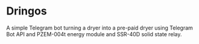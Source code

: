 # Dringos

A simple Telegram bot turning a dryer into a pre-paid dryer using Telegram Bot API and PZEM-004t energy module and SSR-40D solid state relay. 
